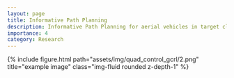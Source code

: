 ```yaml
---
layout: page
title: Informative Path Planning
description: Informative Path Planning for aerial vehicles in target classification and semantic segmentation tasks with Reinforcement Learning
importance: 4
category: Research
---
```


<div class="row">
    <div class="col-sm mt-3 mt-md-0">
        {% include figure.html path="assets/img/quad_control_gcrl/2.png" title="example image" class="img-fluid rounded z-depth-1" %}
    </div>
</div>


